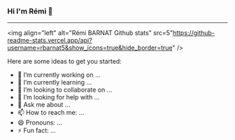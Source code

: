 ### Hi I'm Rémi 👋

---

<img align="left" alt="Rémi BARNAT Github stats" src=5"https://github-readme-stats.vercel.app/api?username=rbarnat5&show_icons=true&hide_border=true" />

Here are some ideas to get you started:

- 🔭 I’m currently working on ...
- 🌱 I’m currently learning ...
- 👯 I’m looking to collaborate on ...
- 🤔 I’m looking for help with ...
- 💬 Ask me about ...
- 📫 How to reach me: ...
- 😄 Pronouns: ...
- ⚡ Fun fact: ...

